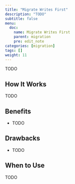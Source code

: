 ```yaml
---
title: "Migrate Writes First"
description: "TODO"
subtitle: false
menu:
  doc:
    name: Migrate Writes First
    parent: migration
    pre: edit_note
categories: [migration]
tags: []
weight: 11
---
```


TODO

## How It Works

TODO

## Benefits

- TODO

## Drawbacks

- TODO

## When to Use

TODO
